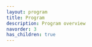 ```yaml
---
layout: program
title: Program
description: Program overview
navorder: 3
has_children: true
---
```









